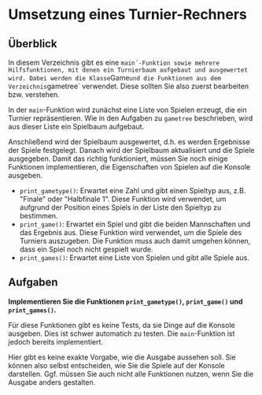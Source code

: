 # Umsetzung eines Turnier-Rechners

## Überblick

In diesem Verzeichnis gibt es eine `main´-Funktion sowie mehrere Hilfsfunktionen,
mit denen ein Turnierbaum aufgebaut und ausgewertet wird.
Dabei werden die Klasse`Game` und die Funktionen aus dem Verzeichnis `gametree` verwendet.
Diese sollten Sie also zuerst bearbeiten bzw. verstehen.

In der `main`-Funktion wird zunächst eine Liste von Spielen erzeugt, die ein Turnier repräsentieren.
Wie in den Aufgaben zu `gametree` beschrieben, wird aus dieser Liste ein Spielbaum aufgebaut.

Anschließend wird der Spielbaum ausgewertet, d.h. es werden Ergebnisse der Spiele festgelegt.
Danach wird der Spielbaum aktualisiert und die Spiele ausgegeben.
Damit das richtig funktioniert, müssen Sie noch einige Funktionen implementieren,
die Eigenschaften von Spielen auf die Konsole ausgeben.

* `print_gametype()`:
    Erwartet eine Zahl und gibt einen Spieltyp aus, z.B. "Finale" oder "Halbfinale 1".
    Diese Funktion wird verwendet, um aufgrund der Position eines Spiels in der Liste den Spieltyp zu bestimmen.
* `print_game()`:
    Erwartet ein Spiel und gibt die beiden Mannschaften und das Ergebnis aus.
    Diese Funktion wird verwendet, um die Spiele des Turniers auszugeben.
    Die Funktion muss auch damit umgehen können, dass ein Spiel noch nicht gespielt wurde.
* `print_games()`:
    Erwartet eine Liste von Spielen und gibt alle Spiele aus.

## Aufgaben

**Implementieren Sie die Funktionen `print_gametype()`, `print_game()` und `print_games()`.**

Für diese Funktionen gibt es keine Tests, da sie Dinge auf die Konsole ausgeben.
Dies ist schwer automatich zu testen.
Die `main`-Funktion ist jedoch bereits implementiert.

Hier gibt es keine exakte Vorgabe, wie die Ausgabe aussehen soll.
Sie können also selbst entscheiden, wie Sie die Spiele auf der Konsole darstellen.
Ggf. müssen Sie auch nicht alle Funktionen nutzen, wenn Sie die Ausgabe anders gestalten.
